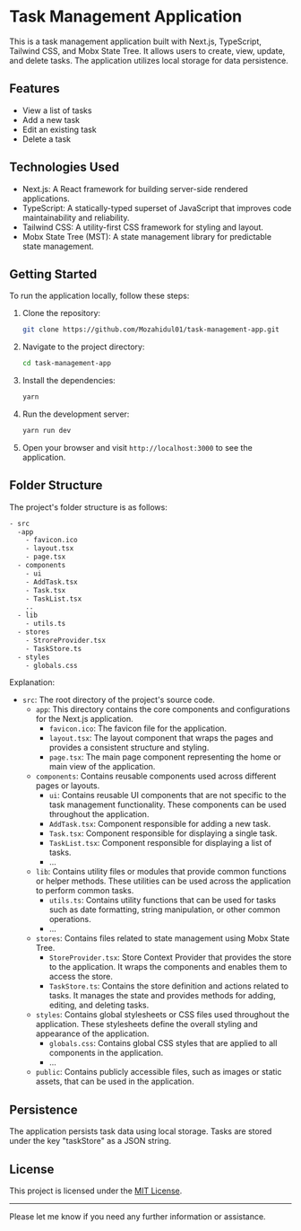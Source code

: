 # Task Management Application

This is a task management application built with Next.js, TypeScript, Tailwind CSS, and Mobx State Tree. It allows users to create, view, update, and delete tasks. The application utilizes local storage for data persistence.

## Features

- View a list of tasks
- Add a new task
- Edit an existing task
- Delete a task

## Technologies Used

- Next.js: A React framework for building server-side rendered applications.
- TypeScript: A statically-typed superset of JavaScript that improves code maintainability and reliability.
- Tailwind CSS: A utility-first CSS framework for styling and layout.
- Mobx State Tree (MST): A state management library for predictable state management.

## Getting Started

To run the application locally, follow these steps:

1. Clone the repository:

   ```bash
   git clone https://github.com/Mozahidul01/task-management-app.git
   ```

2. Navigate to the project directory:

   ```bash
   cd task-management-app
   ```

3. Install the dependencies:

   ```bash
   yarn
   ```

4. Run the development server:

   ```bash
   yarn run dev
   ```

5. Open your browser and visit `http://localhost:3000` to see the application.

## Folder Structure

The project's folder structure is as follows:

```bash
- src
  -app
    - favicon.ico
    - layout.tsx
    - page.tsx
  - components
    - ui
    - AddTask.tsx
    - Task.tsx
    - TaskList.tsx
    ..
  - lib
    - utils.ts
  - stores
    - StroreProvider.tsx
    - TaskStore.ts
  - styles
    - globals.css
```

Explanation:

- `src`: The root directory of the project's source code.
  - `app`: This directory contains the core components and configurations for the Next.js application.
    - `favicon.ico`: The favicon file for the application.
    - `layout.tsx`: The layout component that wraps the pages and provides a consistent structure and styling.
    - `page.tsx`: The main page component representing the home or main view of the application.
  - `components`: Contains reusable components used across different pages or layouts.
    - `ui`: Contains reusable UI components that are not specific to the task management functionality. These components can be used throughout the application.
    - `AddTask.tsx`: Component responsible for adding a new task.
    - `Task.tsx`: Component responsible for displaying a single task.
    - `TaskList.tsx`: Component responsible for displaying a list of tasks.
    - ...
  - `lib`: Contains utility files or modules that provide common functions or helper methods. These utilities can be used across the application to perform common tasks.
    - `utils.ts`: Contains utility functions that can be used for tasks such as date formatting, string manipulation, or other common operations.
    - ...
  - `stores`: Contains files related to state management using Mobx State Tree.
    - `StoreProvider.tsx`: Store Context Provider that provides the store to the application. It wraps the components and enables them to access the store.
    - `TaskStore.ts`: Contains the store definition and actions related to tasks. It manages the state and provides methods for adding, editing, and deleting tasks.
  - `styles`: Contains global stylesheets or CSS files used throughout the application. These stylesheets define the overall styling and appearance of the application.
    - `globals.css`: Contains global CSS styles that are applied to all components in the application.
    - ...
  - `public`: Contains publicly accessible files, such as images or static assets, that can be used in the application.

## Persistence

The application persists task data using local storage. Tasks are stored under the key "taskStore" as a JSON string.

## License

This project is licensed under the [MIT License](LICENSE).

---

Please let me know if you need any further information or assistance.
